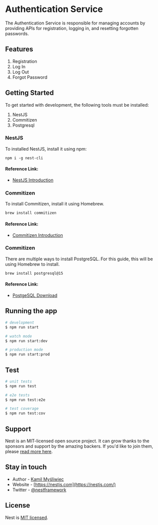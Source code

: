 # Authentication Service

The Authentication Service is responsible for managing accounts by providing APIs for registration, logging in, and resetting forgotten passwords.

## Features
1. Registration
2. Log In
3. Log Out
4. Forgot Password

## Getting Started
To get started with development, the following tools must be installed:
1. NestJS
2. Commitizen
3. Postgresql

### NestJS
To installed NestJS, install it using npm:
```
npm i -g nest-cli
```
#### Reference Link:
- [NestJS Introduction](https://docs.nestjs.com)

### Commitizen
To install Commitizen, install it using Homebrew. 
```
brew install commitizen

```

#### Reference Link:
- [Commitizen Introduction](https://commitizen-tools.github.io/commitizen/)

### Commitizen
There are multiple ways to install PostgreSQL. For this guide, this will be using Homebrew to install.
```
brew install postgresql@15
```

#### Reference Link:
- [PostgeSQL Download](https://www.postgresql.org/download/macosx/)

## Running the app

```bash
# development
$ npm run start

# watch mode
$ npm run start:dev

# production mode
$ npm run start:prod
```

## Test

```bash
# unit tests
$ npm run test

# e2e tests
$ npm run test:e2e

# test coverage
$ npm run test:cov
```

## Support

Nest is an MIT-licensed open source project. It can grow thanks to the sponsors and support by the amazing backers. If you'd like to join them, please [read more here](https://docs.nestjs.com/support).

## Stay in touch

- Author - [Kamil Myśliwiec](https://kamilmysliwiec.com)
- Website - [https://nestjs.com](https://nestjs.com/)
- Twitter - [@nestframework](https://twitter.com/nestframework)

## License

Nest is [MIT licensed](LICENSE).
